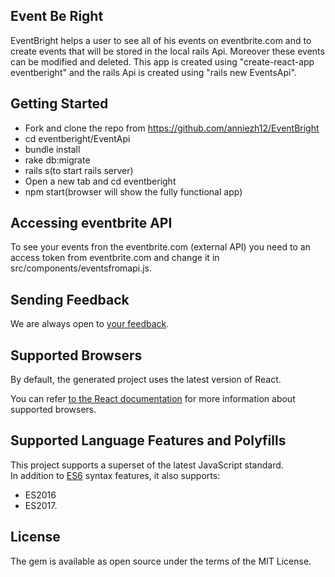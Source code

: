 ## Event Be Right
EventBright helps a user to see all of his events on eventbrite.com and to create events that will be stored in the local rails Api. Moreover these events can be modified and deleted.
 This app is created using "create-react-app eventberight" and the rails Api is created using "rails new EventsApi". 

## Getting Started
  - Fork and clone the repo from        https://github.com/anniezh12/EventBright
  - cd eventberight/EventApi
  - bundle install
  - rake db:migrate
  - rails s(to start rails server)
  - Open a new tab and cd eventberight
  - npm start(browser will show the fully functional app)

## Accessing eventbrite API
  To see your events fron the eventbrite.com (external API) you need to an access token from eventbrite.com and change it in src/components/eventsfromapi.js.

## Sending Feedback

We are always open to [your feedback](https://github.com/facebookincubator/create-react-app/issues).

## Supported Browsers

By default, the generated project uses the latest version of React.

You can refer [to the React documentation](https://reactjs.org/docs/react-dom.html#browser-support) for more information about supported browsers.

## Supported Language Features and Polyfills

This project supports a superset of the latest JavaScript standard.<br>
In addition to [ES6](https://github.com/lukehoban/es6features) syntax features, it also supports:
 * ES2016
 * ES2017.
 
 ## License

 The gem is available as open source under the terms of the MIT License.
